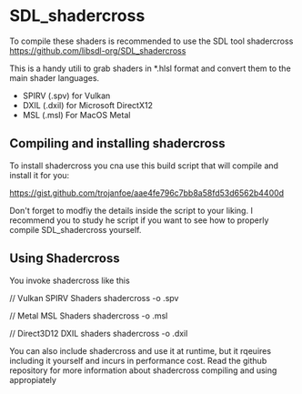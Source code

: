 # SDL_shadercross

To compile these shaders is recommended to use the SDL tool shadercross
https://github.com/libsdl-org/SDL_shadercross

This is a handy utili to grab shaders in *.hlsl format and convert them to the
main shader languages.

* SPIRV (.spv) for Vulkan
* DXIL (.dxil) for Microsoft DirectX12
* MSL (.msl) For MacOS Metal

## Compiling and installing shadercross

To install shadercross you cna use this build script that will compile and
install it for you:

https://gist.github.com/trojanfoe/aae4fe796c7bb8a58fd53d6562b4400d

Don't forget to modfiy the details inside the script to your liking. I recommend
you to study he script if you want to see how to properly compile
SDL_shadercross yourself.

## Using Shadercross

You invoke shadercross like this 

// Vulkan SPIRV Shaders
shadercross <filename> -o <output>.spv

// Metal MSL Shaders
shadercross <filename> -o <output>.msl

// Direct3D12 DXIL shaders
shadercross <filename> -o <output>.dxil

You can also include shadercross and use it at runtime, but it rqeuires
including it yourself and incurs in performance cost. Read the github repository
for more information about shadercross compiling and using appropiately